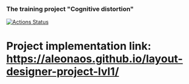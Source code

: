 ### The training project "Cognitive distortion"
[![Actions Status](https://github.com/aleonaos/layout-designer-project-lvl1/workflows/hexlet-check/badge.svg)](https://github.com/aleonaos/layout-designer-project-lvl1/actions)
# Project implementation link: https://aleonaos.github.io/layout-designer-project-lvl1/